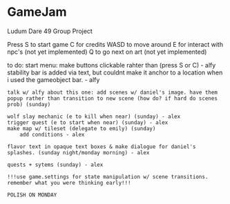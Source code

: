 # GameJam
Ludum Dare 49 Group Project

Press S to start game
C for credits
WASD to move around
E for interact with npc's (not yet implemented)
Q to go next on art (not yet implemented)

to do: 
    start menu: make buttons clickable rahter than (press S or C) - alfy
    stability bar is added via text, but couldnt make it anchor to a location when i used the gameobject bar. - alfy

    talk w/ alfy about this one: add scenes w/ daniel's image. have them popup rather than transition to new scene (how do? if hard do scenes prob) (sunday)

    wolf slay mechanic (e to kill when near) (sunday) - alex
    trigger quest (e to start when near) (sunday) - alex
    make map w/ tileset (delegate to emily) (sunday)
        add conditions - alex
    
    flavor text in opaque text boxes & make dialogue for daniel's splashes. (sunday night/monday morning) - alex
    
    quests + sytems (sunday) - alex

    !!!use game.settings for state manipulation w/ scene transitions. remember what you were thinking early!!!
    
    POLISH ON MONDAY
